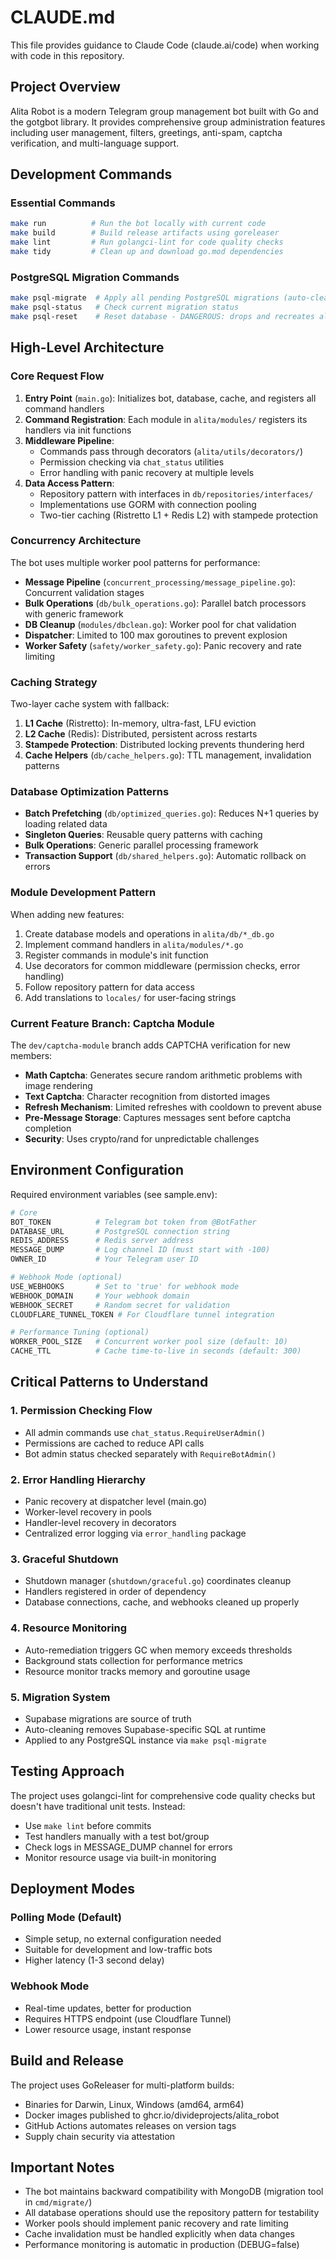 # CLAUDE.md

This file provides guidance to Claude Code (claude.ai/code) when working with code in this repository.

## Project Overview

Alita Robot is a modern Telegram group management bot built with Go and the gotgbot library. It provides comprehensive group administration features including user management, filters, greetings, anti-spam, captcha verification, and multi-language support.

## Development Commands

### Essential Commands
```bash
make run          # Run the bot locally with current code
make build        # Build release artifacts using goreleaser
make lint         # Run golangci-lint for code quality checks
make tidy         # Clean up and download go.mod dependencies
```

### PostgreSQL Migration Commands
```bash
make psql-migrate  # Apply all pending PostgreSQL migrations (auto-cleans Supabase SQL)
make psql-status   # Check current migration status
make psql-reset    # Reset database - DANGEROUS: drops and recreates all tables
```

## High-Level Architecture

### Core Request Flow
1. **Entry Point** (`main.go`): Initializes bot, database, cache, and registers all command handlers
2. **Command Registration**: Each module in `alita/modules/` registers its handlers via init functions
3. **Middleware Pipeline**:
   - Commands pass through decorators (`alita/utils/decorators/`)
   - Permission checking via `chat_status` utilities
   - Error handling with panic recovery at multiple levels
4. **Data Access Pattern**:
   - Repository pattern with interfaces in `db/repositories/interfaces/`
   - Implementations use GORM with connection pooling
   - Two-tier caching (Ristretto L1 + Redis L2) with stampede protection

### Concurrency Architecture
The bot uses multiple worker pool patterns for performance:
- **Message Pipeline** (`concurrent_processing/message_pipeline.go`): Concurrent validation stages
- **Bulk Operations** (`db/bulk_operations.go`): Parallel batch processors with generic framework
- **DB Cleanup** (`modules/dbclean.go`): Worker pool for chat validation
- **Dispatcher**: Limited to 100 max goroutines to prevent explosion
- **Worker Safety** (`safety/worker_safety.go`): Panic recovery and rate limiting

### Caching Strategy
Two-layer cache system with fallback:
1. **L1 Cache** (Ristretto): In-memory, ultra-fast, LFU eviction
2. **L2 Cache** (Redis): Distributed, persistent across restarts
3. **Stampede Protection**: Distributed locking prevents thundering herd
4. **Cache Helpers** (`db/cache_helpers.go`): TTL management, invalidation patterns

### Database Optimization Patterns
- **Batch Prefetching** (`db/optimized_queries.go`): Reduces N+1 queries by loading related data
- **Singleton Queries**: Reusable query patterns with caching
- **Bulk Operations**: Generic parallel processing framework
- **Transaction Support** (`db/shared_helpers.go`): Automatic rollback on errors

### Module Development Pattern
When adding new features:
1. Create database models and operations in `alita/db/*_db.go`
2. Implement command handlers in `alita/modules/*.go`
3. Register commands in module's init function
4. Use decorators for common middleware (permission checks, error handling)
5. Follow repository pattern for data access
6. Add translations to `locales/` for user-facing strings

### Current Feature Branch: Captcha Module
The `dev/captcha-module` branch adds CAPTCHA verification for new members:
- **Math Captcha**: Generates secure random arithmetic problems with image rendering
- **Text Captcha**: Character recognition from distorted images
- **Refresh Mechanism**: Limited refreshes with cooldown to prevent abuse
- **Pre-Message Storage**: Captures messages sent before captcha completion
- **Security**: Uses crypto/rand for unpredictable challenges

## Environment Configuration

Required environment variables (see sample.env):
```bash
# Core
BOT_TOKEN          # Telegram bot token from @BotFather
DATABASE_URL       # PostgreSQL connection string
REDIS_ADDRESS      # Redis server address  
MESSAGE_DUMP       # Log channel ID (must start with -100)
OWNER_ID           # Your Telegram user ID

# Webhook Mode (optional)
USE_WEBHOOKS       # Set to 'true' for webhook mode
WEBHOOK_DOMAIN     # Your webhook domain
WEBHOOK_SECRET     # Random secret for validation
CLOUDFLARE_TUNNEL_TOKEN # For Cloudflare tunnel integration

# Performance Tuning (optional)
WORKER_POOL_SIZE   # Concurrent worker pool size (default: 10)
CACHE_TTL          # Cache time-to-live in seconds (default: 300)
```

## Critical Patterns to Understand

### 1. Permission Checking Flow
- All admin commands use `chat_status.RequireUserAdmin()`
- Permissions are cached to reduce API calls
- Bot admin status checked separately with `RequireBotAdmin()`

### 2. Error Handling Hierarchy
- Panic recovery at dispatcher level (main.go)
- Worker-level recovery in pools
- Handler-level recovery in decorators
- Centralized error logging via `error_handling` package

### 3. Graceful Shutdown
- Shutdown manager (`shutdown/graceful.go`) coordinates cleanup
- Handlers registered in order of dependency
- Database connections, cache, and webhooks cleaned up properly

### 4. Resource Monitoring
- Auto-remediation triggers GC when memory exceeds thresholds
- Background stats collection for performance metrics
- Resource monitor tracks memory and goroutine usage

### 5. Migration System
- Supabase migrations are source of truth
- Auto-cleaning removes Supabase-specific SQL at runtime
- Applied to any PostgreSQL instance via `make psql-migrate`

## Testing Approach

The project uses golangci-lint for comprehensive code quality checks but doesn't have traditional unit tests. Instead:
- Use `make lint` before commits
- Test handlers manually with a test bot/group
- Check logs in MESSAGE_DUMP channel for errors
- Monitor resource usage via built-in monitoring

## Deployment Modes

### Polling Mode (Default)
- Simple setup, no external configuration needed
- Suitable for development and low-traffic bots
- Higher latency (1-3 second delay)

### Webhook Mode  
- Real-time updates, better for production
- Requires HTTPS endpoint (use Cloudflare Tunnel)
- Lower resource usage, instant response

## Build and Release

The project uses GoReleaser for multi-platform builds:
- Binaries for Darwin, Linux, Windows (amd64, arm64)
- Docker images published to ghcr.io/divideprojects/alita_robot
- GitHub Actions automates releases on version tags
- Supply chain security via attestation

## Important Notes

- The bot maintains backward compatibility with MongoDB (migration tool in `cmd/migrate/`)
- All database operations should use the repository pattern for testability
- Worker pools should implement panic recovery and rate limiting
- Cache invalidation must be handled explicitly when data changes
- Performance monitoring is automatic in production (DEBUG=false)
